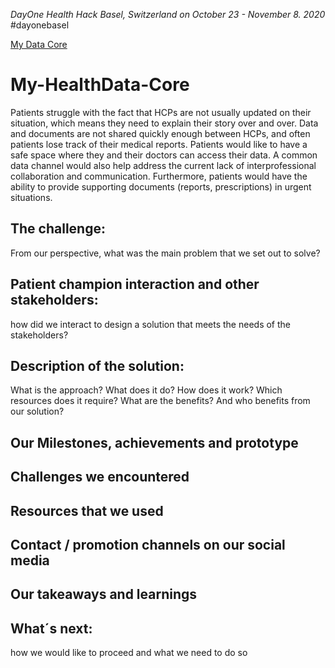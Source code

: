 *DayOne Health Hack Basel, Switzerland on October 23 - November 8. 2020* #dayonebasel

[My Data Core](https://2020.healthhack.solutions/project/11)

# My-HealthData-Core
Patients struggle with the fact that HCPs are not usually updated on their situation, which means they need to explain their story over and over. Data and documents are not shared quickly enough between HCPs, and often patients lose track of their medical reports. Patients would like to have a safe space where they and their doctors can access their data. A common data channel would also help address the current lack of interprofessional collaboration and communication. Furthermore, patients would have the ability to provide supporting documents (reports, prescriptions) in urgent situations.
 
## The challenge:
From our perspective, what was the main problem that we set out to solve?

## Patient champion interaction and other stakeholders:
how did we interact to design a solution that meets the needs of the stakeholders?

## Description of the solution:
What is the approach? What does it do? How does it work? Which resources does it require?
What are the benefits? And who benefits from our solution?

## Our Milestones, achievements and prototype

## Challenges we encountered

## Resources that we used

## Contact / promotion channels on our social media

## Our takeaways and learnings

## What´s next:
how we would like to proceed and what we need to do so
